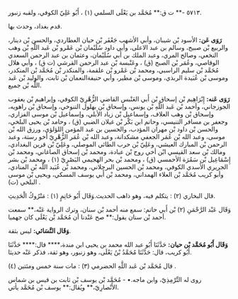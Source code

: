 ٥٧١٣ -** ت ق:** مُحَمَّد بن يَعْلَى السلمي (١) ، أَبُو عَلِيّ الكوفي، ولقبه زنبور.

قدم بغداد، وحدث بها.

**رَوَى عَن:** الأسود بْن شيبان، وأبي الأشهب جَعْفَر بْن حيان العطاردي، والحسن بْن دينار، والربيع بْن صبيح، وسالم بن عبد الاعلى، وأبي داود سُلَيْمان بْن عَمْرو بْن عَبد اللَّهِ بْن وهب النخعي، وصالح المري، وعبد الملك بن أَبي سُلَيْمان، وعثمان بن عبد الرحمن السعدي الوقاصي، وعُمَر بْن الصبح (ق) ، وعَنْبسة بْن عبد الرحمن القرشي (ت ق) ، وأبي هلال مُحَمَّد بْن سليم الراسبي، ومحمد بْن عَمْرو بْن علقمة، والمنكدر بْن مُحَمَّد بْن المنكدر، وموسى بْن عُبَيدة الربذي، وموسى بْن مطير، وأبي حنيفةالنعمان بْن ثابت، والوليد بْن عَبد اللَّه بْن جميع.

**رَوَى عَنه:** إِبْرَاهِيم بْن إسحاق بْن أَبي العَنْبس القاضي الزُّهْرِيّ الكوفي، وإبراهيم بْن يعقوب الجوزجاني، وأحمد بْن عَبد اللَّهِ بْن يونس، وإسحاق بْن بهلول التنوخي، وإسحاق بْن راهويه، وإسحاق بْن وهب العلاف، وإسماعيل بْن زياد الأبلي، وإسماعيل بْن موسى الفزاري، وجعفر بن مسافر التنيسي، وحاتم ابن بَكْر بْن غيلان الضبي (ق) ، وحامد بْن يحيى البلخي، والحسن بْن داود بْن مهران المؤدب، والحسين بن عبد المؤمن اللؤلؤي، ورزق الله بْن موسى، وعبد الله بْن عُمَر الجعفي مشكدانة، وعبد الله بْن عُمَر الزُّهْرِيّ أخو رستة، وعبد الرحمن بْن المبارك العيشي، وعَلِيّ بْن حرب الطائي الموصلي، وعَلِيّ بْن قرين البغدادي، ومالك بْن سعد القيسي ابْن أخي روح بْن عبادة، ومحمد بْن إسحاق الصاغاني، ومحمد بْن إِسْمَاعِيل بْن سَمُرَة الأحمسي (ق) ، ومحمد بْن بحر الهجيمي البَصْرِيّ (١) ، ومحمد بْن بشر الجريري الأسدي الكوفي، ومحمد بْن الحسين البرجلاني، ومحمد بْن عُبَيد اللَّه بْن المنادي، وأبو كريب مُحَمَّد بْن العلاء الهمداني، ومحمد بْن أَبي يوسف المسكي، ويحيى بْن موسى البلخي (ت) .

قال البخاري (٢) : يتكلم فيه، وهو ذاهب الحديث.وَقَال أَبُو حَاتِمٍ (١) : مَتْرُوكُ الْحَدِيثِ.

وَقَال عَبْد الرَّحْمَنِ (٢) بْن أَبي حاتم: سمع منه أحمد بْن سنان، وترك الرواية عَنْه،** سمعت أحمد بْن سنان يقول:** صح عَنْدنا أن مُحَمَّد بْن يَعْلَى كان جهميا.

**وَقَال النَّسَائي:** ليس بثقة.

**وَقَال أَبُو مُحَمَّد بْن حيان:** حَدَّثَنَا أَبُو عبد الله محمد بن يحيى ابن مندة،**** قال:**** حَدَّثَنَا أَبُو كريب، قال: حَدَّثَنَا مُحَمَّدُ بْنُ يَعْلَى، وهو زنبور، وهو ثقة، فذكر عَنْه حديثا.

قال مُحَمَّد بْن عَبد اللَّهِ الحضرمي (٣) : مات سنة خمس ومئتين (٤) .

روى له التِّرْمِذِيّ، وابن ماجه.• - مُحَمَّد بْن يوسف بْن ثابت بن قيس بن شماس الأَنْصارِيّ،** ويُقال:** يوسف بْن مُحَمَّد يأتي.